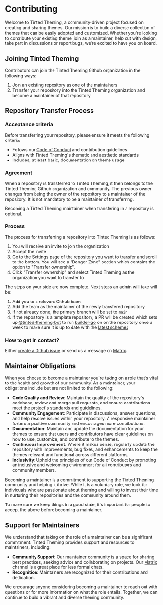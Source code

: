 # Contributing

Welcome to Tinted Theming, a community-driven project focused on
creating and sharing themes. Our mission is to build a diverse
collection of themes that can be easily adopted and customized. Whether
you're looking to contribute your existing theme, join as a maintainer,
help out with design, take part in discussions or report bugs, we're
excited to have you on board.

## Joining Tinted Theming

Contributors can join the Tinted Theming Github organization in the
following ways:

1. Join an existing repository as one of the maintainers
1. Transfer your repository into the Tinted Theming organization and
   become a maintainer of that repository

## Repository Transfer Process

### Acceptance criteria

Before transferring your repository, please ensure it meets the
following criteria:

- Follows our [Code of Conduct] and contribution guidelines
- Aligns with Tinted Theming's thematic and aesthetic standards
- Includes, at least basic, documentation on theme usage

### Agreement

When a repository is transferred to Tinted Theming, it then belongs to
the Tinted Theming Github organization and community. The previous owner
changes from being the owner of the repository to a maintainer of the
repository. It is not mandatory to be a maintainer of transferring.

Becoming a Tinted Theming maintainer when transfering in a repository is
optional.

### Process

The process for transferring a repository into Tinted Theming is as
follows:

1. You will receive an invite to join the organization
1. Accept the invite
1. Go to the Settings page of the repository you want to transfer and
   scroll to the bottom. You will see a "Danger Zone" section which
   contains the option to "Transfer ownership".
1. Click "Transfer ownership" and select Tinted Theming as the
   organization you want to transfer to

The steps on your side are now complete. Next steps an admin will take
will be:

1. Add you to a relevant Github team
2. Add the team as the maintainer of the newly transfered repository
3. If not already done, the primary branch will be set to `main`
4. If the repository is a template repository, a PR will be created
   which sets up [@tinted-theming-bot] to run [builder-go] on on the
   repository once a week to make sure it is up to date with the [latest
   schemes]

### How to get in contact?

Either [create a Github issue] or send us a message on [Matrix].

## Maintainer Obligations

When you choose to become a maintainer you're taking on a role that's
vital to the health and growth of our community. As a maintainer, your
obligations include but are not limited to the following:

- **Code Quality and Review**: Maintain the quality of the repository's
  codebase, review and merge pull requests, and ensure contributions meet
  the project's standards and guidelines.
- **Community Engagement**: Participate in discussions, answer
  questions, and help resolve issues within your repository. A responsive
  maintainer fosters a positive community and encourages more
  contributions.
- **Documentation**: Maintain and update the documentation for your
  themes to ensure that users and contributors have clear guidelines on
  how to use, customize, and contribute to the themes.
- **Continuous Improvement**: Where it makes sense, regularly update the
  repository with improvements, bug fixes, and enhancements to keep the
  themes relevant and functional across different platforms.
- **Inclusivity**: Uphold the principles of our Code of Conduct by
  promoting an inclusive and welcoming environment for all contributors
  and community members.

Becoming a maintainer is a commitment to supporting the Tinted Theming
community and helping it thrive. While it is a voluntary role, we look
for individuals who are passionate about theming and willing to invest
their time in nurturing their repositories and the community around
them.

To make sure we keep things in a good state, it's important for people
to accept the above before becoming a maintainer.

## Support for Maintainers

We understand that taking on the role of a maintainer can be a
significant commitment. Tinted Theming provides support and resources to
maintainers, including:

- **Community Support**: Our maintainer community is a space for sharing
  best practices, seeking advice and collaborating on projects. Our
  [Matrix] channel is a great place for less formal chats.
- **Recognition**: Maintainers are recognized for their contributions
  and dedication.

We encourage anyone considering becoming a maintainer to reach out with
questions or for more information on what the role entails. Together, we
can continue to build a vibrant and diverse theming community.

[@tinted-theming-bot]: https://github.com/tinted-theming-bot
[builder-go]: https://github.com/tinted-theming/base16-builder-go
[latest schemes]: https://github.com/tinted-theming/schemes
[create a Github issue]: https://github.com/tinted-theming/home/issues
[Matrix]: https://matrix.to/#/#tinted-theming:matrix.org
[Code of Conduct]: ./CODE_OF_CONDUCT.md
